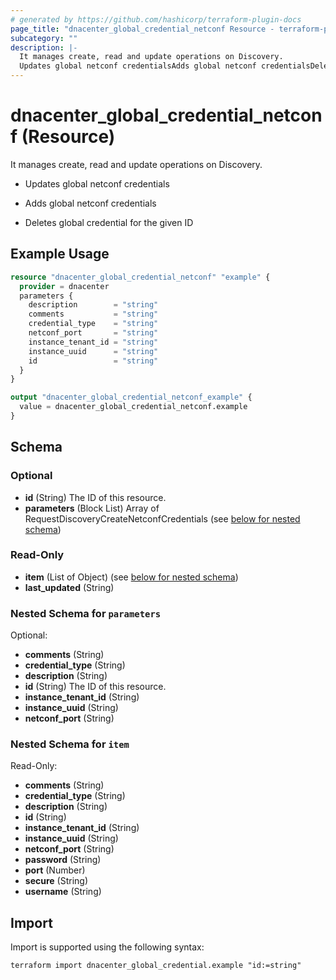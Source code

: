 ```yaml
---
# generated by https://github.com/hashicorp/terraform-plugin-docs
page_title: "dnacenter_global_credential_netconf Resource - terraform-provider-dnacenter"
subcategory: ""
description: |-
  It manages create, read and update operations on Discovery.
  Updates global netconf credentialsAdds global netconf credentialsDeletes global credential for the given ID
---
```


# dnacenter_global_credential_netconf (Resource)

It manages create, read and update operations on Discovery.

- Updates global netconf credentials

- Adds global netconf credentials

- Deletes global credential for the given ID

## Example Usage

```terraform
resource "dnacenter_global_credential_netconf" "example" {
  provider = dnacenter
  parameters {
    description        = "string"
    comments           = "string"
    credential_type    = "string"
    netconf_port       = "string"
    instance_tenant_id = "string"
    instance_uuid      = "string"
    id                 = "string"
  }
}

output "dnacenter_global_credential_netconf_example" {
  value = dnacenter_global_credential_netconf.example
}
```

<!-- schema generated by tfplugindocs -->
## Schema

### Optional

- **id** (String) The ID of this resource.
- **parameters** (Block List) Array of RequestDiscoveryCreateNetconfCredentials (see [below for nested schema](#nestedblock--parameters))

### Read-Only

- **item** (List of Object) (see [below for nested schema](#nestedatt--item))
- **last_updated** (String)

<a id="nestedblock--parameters"></a>
### Nested Schema for `parameters`

Optional:

- **comments** (String)
- **credential_type** (String)
- **description** (String)
- **id** (String) The ID of this resource.
- **instance_tenant_id** (String)
- **instance_uuid** (String)
- **netconf_port** (String)


<a id="nestedatt--item"></a>
### Nested Schema for `item`

Read-Only:

- **comments** (String)
- **credential_type** (String)
- **description** (String)
- **id** (String)
- **instance_tenant_id** (String)
- **instance_uuid** (String)
- **netconf_port** (String)
- **password** (String)
- **port** (Number)
- **secure** (String)
- **username** (String)

## Import

Import is supported using the following syntax:

```shell
terraform import dnacenter_global_credential.example "id:=string"
```
